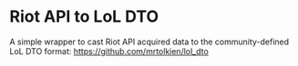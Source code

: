 # Riot API to LoL DTO
A simple wrapper to cast Riot API acquired data to the community-defined LoL DTO format:
https://github.com/mrtolkien/lol_dto
